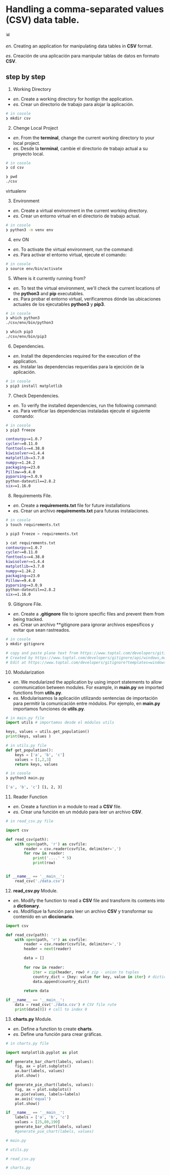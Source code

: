 # Handling a comma-separated values (CSV) data table. 

:bar_chart:

*en*. Creating an application for manipulating data tables in  **CSV** format.

*es*. Creación de una aplicación para manipular tablas de datos en formato **CSV**.

## step by step

1. Working Directory
* *en*. Create a working directory for hostign the application.
* *es*. Crear un directorio de trabajo para alojar la aplicación.

~~~sh
# in cosole
❯ mkdir csv
~~~

2. Chenge Local Project
* *en*. From the **terminal**, change the current working directory to your local project.
* *es*. Desde la **terminal**, cambie el directorio de trabajo actual a su proyecto local.

~~~sh
# in cosole
❯ cd csv

❯ pwd
./csv
~~~

virtualenv

3. Environment
* *en*. Create a virtual environment in the current working directory.
* *es*. Crear un entorno virtual en el directorio de trabajo actual.

~~~sh
# in cosole
❯ python3 -m venv env
~~~

4. env ON
* *en*. To activate the virtual environment, run the command:
* *es*. Para activar el entorno virtual, ejecute el comando:

~~~sh
# in cosole
❯ source env/bin/activate
~~~

5. Where is it currently running from?
* *en*. To test the virtual environment, we'll check  the current locations of the **python3** and **pip** executables.
* *es*. Para probar el entorno virtual, verificaremos dónde las ubicaciones actuales de los ejecutables **python3** y **pip3**.

~~~sh
# in cosole
❯ which python3
./csv/env/bin/python3

❯ which pip3
./csv/env/bin/pip3
~~~

6. Dependencies.
* *en*. Install the dependencies required for the execution of the application.
* *es*. Instalar las dependencias requeridas para la ejecición de la aplicación.

~~~sh
# in cosole
❯ pip3 install matplotlib
~~~

7. Check Dependencies.
* *en*. To verify the installed dependencies, run the following command:
* *es*. Para verificar las dependencias instaladas ejecute el siguiente comando:

~~~sh
# in cosole
❯ pip3 freeze

contourpy==1.0.7
cycler==0.11.0
fonttools==4.38.0
kiwisolver==1.4.4
matplotlib==3.7.0
numpy==1.24.2
packaging==23.0
Pillow==9.4.0
pyparsing==3.0.9
python-dateutil==2.8.2
six==1.16.0
~~~

8. Requirements File.
* *en*. Create a **requirements.txt** file for future installations
* *es*. Crear un archivo **requirements.txt** para futuras instalaciones.

~~~sh
# in cosole
❯ touch requirements.txt

❯ pip3 freeze > requirements.txt

❯ cat requirements.txt
contourpy==1.0.7
cycler==0.11.0
fonttools==4.38.0
kiwisolver==1.4.4
matplotlib==3.7.0
numpy==1.24.2
packaging==23.0
Pillow==9.4.0
pyparsing==3.0.9
python-dateutil==2.8.2
six==1.16.0
~~~

9. Gitignore File.
* *en*. Create a **.gitignore** file to ignore specific files and prevent them from being tracked.
* *es*. Crear un archivo **gitignore para ignorar archivos espesificos y evitar que sean rastreados.

~~~py
# in cosole
❯ mkdir gitignore

# copy and paste plane text from https://www.toptal.com/developers/gitignore/ in gitignore file.
# Created by https://www.toptal.com/developers/gitignore/api/windows,macos,android,linux,python
# Edit at https://www.toptal.com/developers/gitignore?templates=windows,macos,android,linux,python
~~~


10. Modularization
* *en*. We modularized the application by using import statements to allow communication between modules. For example, in **main.py** we imported functions from **utils.py**. 
* *es*. Modularisamos la aplicación utilizando sentencias de importación para permitir la comunicación entre módulos. Por ejemplo, en **main.py** importamos funciones de **utils.py**.

~~~py
# in main.py file 
import utils # importamos desde el módulos utils

keys, values = utils.get_population()
print(keys, values )

~~~
~~~py
# in utils.py file
def get_population():
    keys = ['a', 'b', 'c']
    values = [1,2,3]
    return keys, values
~~~
~~~sh
# in cosole
❯ python3 main.py

['a', 'b', 'c'] [1, 2, 3]
~~~

11. Reader Function
* *en*. Create a function in a module to read a **CSV** file.
* *es*. Crear una función en un módulo para leer un archivo **CSV**.

~~~py
# in read_csv.py file

import csv  

def read_csv(path):  
    with open(path, 'r') as csvfile:  
        reader = csv.reader(csvfile, delimiter=',')
        for row in reader:
            print('....' * 5)
            print(row) 


if __name__ == '__main__': 
    read_csv('./data.csv')
~~~

12. **read_csv.py** Module.
* *en*. Modify the function to read a **CSV** file and transform its contents into a **dictionary**.
* *es*. Modifique la función para leer un archivo **CSV** y transformar su contenido en un **diccionario**.

~~~py
import csv  

def read_csv(path):  
    with open(path, 'r') as csvfile:
        reader = csv.reader(csvfile, delimiter=',')
        header = next(reader)

        data = [] 
        
        for row in reader:
            iter = zip(header, row) # zip - union to tuples
            country_dict = {key: value for key, value in iter} # dictionary comprehension
            data.append(country_dict)
        
        return data

if __name__ == '__main__':  
    data = read_csv('./data.csv') # CSV file rute
    print(data[0]) # call to index 0 
~~~

13. **charts.py** Module.
* *en*. Define a function to create **charts**.
* *es*. Define una función para crear gráficas.

~~~py
# in charts.py file

import matplotlib.pyplot as plot 

def generate_bar_chart(labels, values):
    fig, ax = plot.subplots()
    ax.bar(labels, values)
    plot.show()

def generate_pie_chart(labels, values):
    fig, ax = plot.subplots()
    ax.pie(values, labels=labels)
    ax.axis('equal')
    plot.show()

if __name__ == '__main__':
    labels = ['a', 'b', 'c']
    values = [25,80,190]
    generate_bar_chart(labels, values)
    #generate_pie_chart(labels, values)


~~~


~~~py
# main.py


~~~
~~~py
# utils.py

~~~

~~~py
# read_csv.py


~~~

~~~py
# charts.py


~~~


<!-- 

* *en*.
* *es*.

 -->


<!-- 
https://www.kaggle.com 
- data in csv format -
 -->